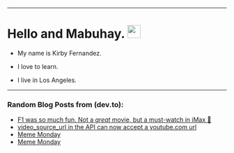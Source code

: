 
<img src="https://komarev.com/ghpvc/?username=kirbygit&style=flat-square&color=blue" alt=""/>

---
<h1>
  Hello and Mabuhay.
  <img src="https://media.giphy.com/media/hvRJCLFzcasrR4ia7z/giphy.gif" width="30px"/>
</h1>

- My name is Kirby Fernandez.

- I love to learn.

- I live in Los Angeles.

---

### Random Blog Posts from (dev.to):
<!-- BLOG-POST-LIST:START -->
- [F1 was so much fun. Not a *great* movie, but a must-watch in iMax 🙂](https://dev.to/ben/f1-was-so-much-fun-not-a-great-movie-but-a-must-watch-in-imax-3l68)
- [video_source_url in the API can now accept a youtube.com url](https://dev.to/ben/videosourceurl-in-the-api-can-now-accept-a-youtubecom-url-4p4d)
- [Meme Monday](https://dev.to/ben/meme-monday-4ch8)
- [Meme Monday](https://dev.to/ben/meme-monday-118b)
<!-- BLOG-POST-LIST:END -->
